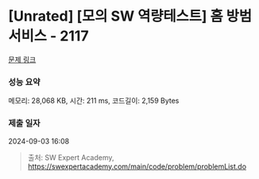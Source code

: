 # [Unrated] [모의 SW 역량테스트] 홈 방범 서비스 - 2117 

[문제 링크](https://swexpertacademy.com/main/code/problem/problemDetail.do?contestProbId=AV5V61LqAf8DFAWu) 

### 성능 요약

메모리: 28,068 KB, 시간: 211 ms, 코드길이: 2,159 Bytes

### 제출 일자

2024-09-03 16:08



> 출처: SW Expert Academy, https://swexpertacademy.com/main/code/problem/problemList.do
